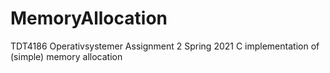 # MemoryAllocation
TDT4186 Operativsystemer
Assignment 2
Spring 2021
C implementation of (simple) memory allocation
